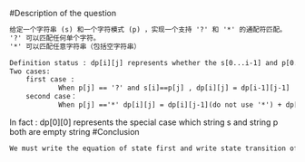 #Description of the question
```txt
给定一个字符串 (s) 和一个字符模式 (p) ，实现一个支持 '?' 和 '*' 的通配符匹配。
'?' 可以匹配任何单个字符。
'*' 可以匹配任意字符串（包括空字符串）
```
```txt
Definition status : dp[i][j] represents whether the s[0...i-1] and p[0...j-1] match
Two cases:
    first case :
            When p[j] == '?' and s[i]==p[j] , dp[i][j] = dp[i-1][j-1]
    second case：
            When p[j] =='*' dp[i][j] = dp[i][j-1](do not use '*') + dp[i-1][j] (use '*')
```
In fact :
    dp[0][0] represents the special case which string s and string p both are empty string
#Conclusion
```txt
We must write the equation of state first and write state transition of equation
```
